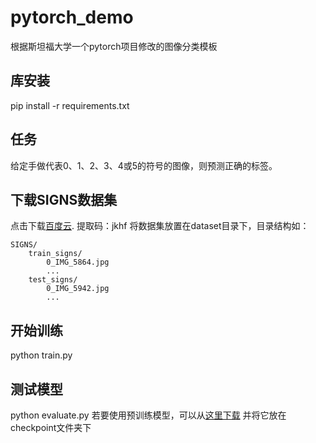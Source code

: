 # pytorch_demo

根据斯坦福大学一个pytorch项目修改的图像分类模板
## 库安装
pip install -r requirements.txt

## 任务
给定手做代表0、1、2、3、4或5的符号的图像，则预测正确的标签。

## 下载SIGNS数据集
点击下载[百度云](https://pan.baidu.com/s/1IVCPVKElIcXJK7RNT2VITQ).
提取码：jkhf 
将数据集放置在dataset目录下，目录结构如：
```
SIGNS/
    train_signs/
        0_IMG_5864.jpg
        ...
    test_signs/
        0_IMG_5942.jpg
        ...
```
## 开始训练
python train.py
## 测试模型
python evaluate.py
若要使用预训练模型，可以从[这里下载](https://pan.baidu.com/s/1IVCPVKElIcXJK7RNT2VITQ) 
并将它放在checkpoint文件夹下
